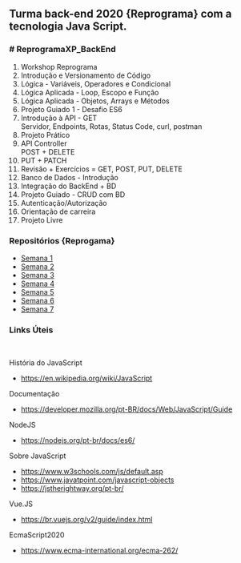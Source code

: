 <h2>Turma back-end 2020 {Reprograma} com a tecnologia Java Script.</h2>


<h3># ReprogramaXP_BackEnd</h3>

<ol>
<li>Workshop Reprograma</li>
<li>Introdução e Versionamento de Código</li>
<li>Lógica - Variáveis, Operadores e Condicional</li>
<li>Lógica Aplicada - Loop, Escopo e Função</li>
<li>Lógica Aplicada - Objetos, Arrays e Métodos</li>
<li>Projeto Guiado 1 - Desafio ES6 </li>
<li>Introdução à API - GET</br>
      Servidor, Endpoints, Rotas, Status Code, curl, postman</li>
<li>Projeto Prático </li>
<li>API Controller</br>
         POST + DELETE</br>
         <li>PUT + PATCH</li></li>
<li>Revisão + Exercícios = GET, POST, PUT, DELETE</li>
<li>Banco de Dados - Introdução</li>
<li>Integração do BackEnd + BD</li>
<li>Projeto Guiado - CRUD com BD</li>
<li>Autenticação/Autorização</li>
<li>Orientação de carreira</li>
<li>Projeto Livre</li>
</ol>

<h3>Repositórios {Reprogama}</h3>

<ul>
    <li><a href="https://github.com/reprograma/on6-xp-s1-introducao">Semana 1</a></li>
    <li><a href="https://github.com/reprograma/on6-xp-s2-logica-js">Semana 2</a></li>
    <li><a href="https://github.com/reprograma/on6-xp-s3-logica-js">Semana 3</a></li>
    <li><a href="https://github.com/reprograma/on6-xp-s4-logica-js">Semana 4</a></li>
    <li><a href="https://github.com/reprograma/on6-xp-s5-projeto1-js">Semana 5</a></li>
    <li><a href="https://github.com/reprograma/on6-xp-s6-node-intro">Semana 6</a></li>
    <li><a href="https://github.com/reprograma/on6-xp-s7-api-get">Semana 7</a></li>
</ul>

<h3>Links Úteis</h3></br>

História do JavaScript
- https://en.wikipedia.org/wiki/JavaScript

Documentação
- https://developer.mozilla.org/pt-BR/docs/Web/JavaScript/Guide

NodeJS
- https://nodejs.org/pt-br/docs/es6/

Sobre JavaScript
- https://www.w3schools.com/js/default.asp
- https://www.javatpoint.com/javascript-objects
- https://jstherightway.org/pt-br/

Vue.JS
- https://br.vuejs.org/v2/guide/index.html

EcmaScript2020
- https://www.ecma-international.org/ecma-262/


